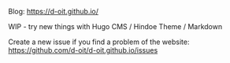 Blog: https://d-oit.github.io/

WIP -  try new things with Hugo CMS / Hindoe Theme / Markdown


Create a new issue if you find a problem of the website: https://github.com/d-oit/d-oit.github.io/issues

